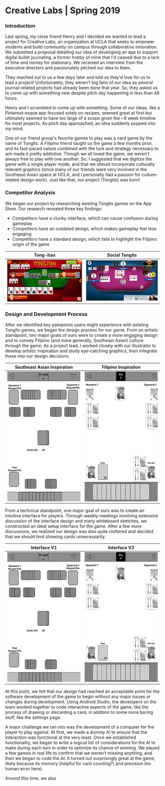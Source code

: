 # Creative Labs | Spring 2019

### Introduction
Last spring, my close friend Henry and I decided we wanted to lead a project for Creative Labs, an organization at UCLA that seeks to empower students and build community on campus through collaborative innovation. We submitted a proposal detailing our idea of developing an app to support digital bullet journaling, a former hobby of mine that I'd ceased due to a lack of time and money for stationary. We received an interview from the executive directors and passionately pitched our idea to them. 

They reached out to us a few days later and told us they'd love for us to lead a project! Unfortunately, they weren't big fans of our idea as several journal-related projects had already been done that year. So, they asked us to come up with something new despite pitch day happening in less than 48 hours.

Henry and I scrambled to come up with something. Some of our ideas, like a Pinterest-esque app focused solely on recipes, seemed great at first but ultimately seemed to have too large of a scope given the ~8 week timeline for most projects. As pitch day approached, an idea suddenly popped into my mind. 

One of our friend group's favorite games to play was a card game by the name of Tongits. A Filipino friend taught us the game a few months prior, and its fast-paced nature combined with the luck and strategy necessary to win made it pretty addictive. Though we all loved the game, we weren't always free to play with one another. So, I suggested that we digitize the game with a single player mode, and that we should incorporate culturally relevant graphics (since many of our friends were very involved in the Southeast Asian space at UCLA, and I personally had a passion for culture-related design work). Just like that, our project (Tongits) was born!

### Competitor Analysis
We began our project by researching existing Tongits games on the App Store. Our research revealed three key findings:
* Competitors have a clunky interface, which can cause confusion during gameplay
* Competitors have an outdated design, which makes gameplay feel less engaging
* Competitors have a standard design, which fails to highlight the Filipino origin of the game

| Tong-Itan | Social Tongits |
| :-------------:|:-------------:|
| ![TongItan](https://github.com/ashleyyph/Tongits/raw/master/TongItan.png) | ![SocialTongits](https://github.com/ashleyyph/Tongits/raw/master/SocialTongits.png) |

### Design and Development Process
After we identified key painpoints users might experience with existing Tongits games, we began the design process for our game. From an artistic standpoint, two major goals of ours were to create a more engaging design and to convey Filipino (and more generally, Southeast Asian) culture through the game. As a project lead, I worked closely with our illustrator to develop artistic inspiration and study eye-catching graphics, then integrate these into our design decisions.

| Southeast Asian Inspiration | Filipino Inspiration |
| :-------------:|:-------------:|
| ![TongItan](https://github.com/ashleyyph/Tongits/raw/master/Wireframe.png) | ![SocialTongits](https://github.com/ashleyyph/Tongits/raw/master/Wireframe2.png) |

From a technical standpoint, one major goal of ours was to create an intuitive interface for players. Through weekly meetings involving extensive discussion of the interface design and many whiteboard sketches, we constructed an ideal setup interface for the game. After a few more discussions, we realized our design was also quite cluttered and decided that we should limit showing cards unnecessarily. 

| Interface V1 | Interface V2 |
| :-------------:|:-------------:|
| ![TongItan](https://github.com/ashleyyph/Tongits/raw/master/Wireframe.png) | ![SocialTongits](https://github.com/ashleyyph/Tongits/raw/master/Wireframe2.png) |

At this point, we felt that our design had reached an acceptable point for the software development of the game to begin without any major issues or changes during development. Using Android Studio, the developers on the team worked together to code interactive aspects of the game, like the process of drawing or discarding a card, in addition to some more boring stuff, like the settings page. 

A major challenge we ran into was the development of a computer for the player to play against. At first, we made a dummy AI to ensure that the interaction was functional at the very least. Once we established functionality, we began to write a logical list of considerations for the AI to make during each turn in order to optimize its chance of winning. We played a few games in real life to confirm that we weren't missing anything, and then we began to code the AI. It turned out surprisingly great at the game, likely because its memory (helpful for card counting?) and precision (no human error here). 

Around this time, we also 
